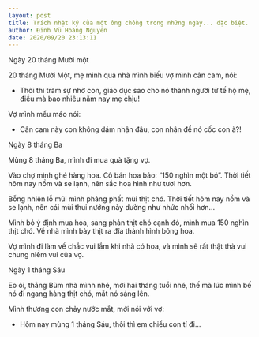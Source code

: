 ```yaml
---
layout: post
title: Trích nhật ký của một ông chồng trong những ngày... đặc biệt.
author: Đinh Vũ Hoàng Nguyên
date: 2020/09/20 23:13:11
---
```


Ngày 20 tháng Mười một

20 tháng Mười Một, mẹ mình qua nhà mình biếu vợ mình cân cam, nói:

- Thôi thì trăm sự nhờ con, giáo dục sao cho nó thành người tử tế hộ mẹ, điều mà bao nhiêu năm nay mẹ chịu!

Vợ mình mếu máo nói:

- Cân cam này con không dám nhận đâu, con nhận để nó cốc con à?!

Ngày 8 tháng Ba

Mùng 8 tháng Ba, mình đi mua quà tặng vợ.

Vào chợ mình ghé hàng hoa. Cô bán hoa bảo: “150 nghìn một bó”. Thời tiết hôm nay nồm và se lạnh, nên sắc hoa hình như tươi hơn.

Bỗng nhiên lỗ mũi mình phảng phất mùi thịt chó. Thời tiết hôm nay nồm và se lạnh, nên cái mùi thui nướng này dường như nhức nhối hơn...

Mình bỏ ý định mua hoa, sang phản thịt chó cạnh đó, mình mua 150 nghìn thịt chó. Về nhà mình bày thịt ra đĩa thành hình bông hoa.

Vợ mình đi làm về chắc vui lắm khi nhà có hoa, và mình sẽ rất thật thà vui chung niềm vui của vợ.

Ngày 1 tháng Sáu

Eo ôi, thằng Bũm nhà mình nhé, mới hai tháng tuổi nhé, thế mà lúc mình bế nó đi ngang hàng thịt chó, mắt nó sáng lên.

Mình thương con chảy nước mắt, mới nói với vợ:

- Hôm nay mùng 1 tháng Sáu, thôi thì em chiều con tí đi...
